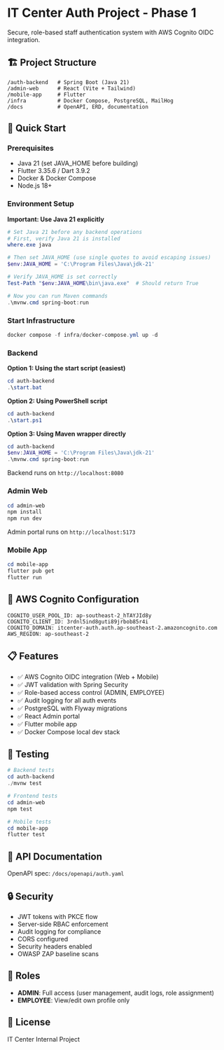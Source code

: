 # IT Center Auth Project - Phase 1

Secure, role-based staff authentication system with AWS Cognito OIDC integration.

## 🏗️ Project Structure

```
/auth-backend   # Spring Boot (Java 21)
/admin-web      # React (Vite + Tailwind)
/mobile-app     # Flutter
/infra          # Docker Compose, PostgreSQL, MailHog
/docs           # OpenAPI, ERD, documentation
```

## 🚀 Quick Start

### Prerequisites

- Java 21 (set JAVA_HOME before building)
- Flutter 3.35.6 / Dart 3.9.2
- Docker & Docker Compose
- Node.js 18+

### Environment Setup

**Important: Use Java 21 explicitly**

```powershell
# Set Java 21 before any backend operations
# First, verify Java 21 is installed
where.exe java

# Then set JAVA_HOME (use single quotes to avoid escaping issues)
$env:JAVA_HOME = 'C:\Program Files\Java\jdk-21'

# Verify JAVA_HOME is set correctly
Test-Path "$env:JAVA_HOME\bin\java.exe"  # Should return True

# Now you can run Maven commands
.\mvnw.cmd spring-boot:run
```

### Start Infrastructure

```powershell
docker compose -f infra/docker-compose.yml up -d
```

### Backend

**Option 1: Using the start script (easiest)**
```powershell
cd auth-backend
.\start.bat
```

**Option 2: Using PowerShell script**
```powershell
cd auth-backend
.\start.ps1
```

**Option 3: Using Maven wrapper directly**
```powershell
cd auth-backend
$env:JAVA_HOME = 'C:\Program Files\Java\jdk-21'
.\mvnw.cmd spring-boot:run
```

Backend runs on `http://localhost:8080`

### Admin Web

```powershell
cd admin-web
npm install
npm run dev
```

Admin portal runs on `http://localhost:5173`

### Mobile App

```powershell
cd mobile-app
flutter pub get
flutter run
```

## 🔐 AWS Cognito Configuration

```
COGNITO_USER_POOL_ID: ap-southeast-2_hTAYJId8y
COGNITO_CLIENT_ID: 3rdnl5ind8guti89jrbob85r4i
COGNITO_DOMAIN: itcenter-auth.auth.ap-southeast-2.amazoncognito.com
AWS_REGION: ap-southeast-2
```

## 📋 Features

- ✅ AWS Cognito OIDC integration (Web + Mobile)
- ✅ JWT validation with Spring Security
- ✅ Role-based access control (ADMIN, EMPLOYEE)
- ✅ Audit logging for all auth events
- ✅ PostgreSQL with Flyway migrations
- ✅ React Admin portal
- ✅ Flutter mobile app
- ✅ Docker Compose local dev stack

## 🧪 Testing

```powershell
# Backend tests
cd auth-backend
./mvnw test

# Frontend tests
cd admin-web
npm test

# Mobile tests
cd mobile-app
flutter test
```

## 📖 API Documentation

OpenAPI spec: `/docs/openapi/auth.yaml`

## 🔒 Security

- JWT tokens with PKCE flow
- Server-side RBAC enforcement
- Audit logging for compliance
- CORS configured
- Security headers enabled
- OWASP ZAP baseline scans

## 🎯 Roles

- **ADMIN**: Full access (user management, audit logs, role assignment)
- **EMPLOYEE**: View/edit own profile only

## 📝 License

IT Center Internal Project

